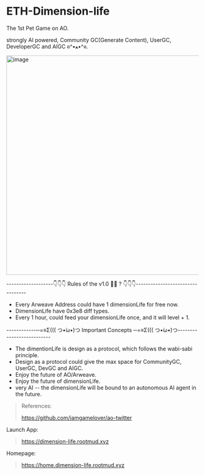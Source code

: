 # ETH-Dimension-life

The 1st Pet Game on AO.

strongly AI powered, Community GC(Generate Content), UserGC, DeveloperGC and AIGC ฅ^•ﻌ•^ฅ.

<img width="575" alt="image" src="https://github.com/rootMUD/ao-dimension-life/assets/12784118/4bf646e2-d87e-4ef9-8454-2ebc7363d1fd">

-------------------👇👇👇 Rules of the v1.0 👀👀 ? 👇👇👇---------------------------------
                        
 * Every Arweave Address could have 1 dimensionLife for free now.
 * DimensionLife have 0x3e8 diff types.
 * Every 1 hour, could feed your dimensionLife once, and it will level + 1.

------------─=≡Σ((( つ•̀ω•́)つ Important Concepts ─=≡Σ((( つ•̀ω•́)つ--------------------------
               
 * The dimentionLife is design as a protocol, which follows the wabi-sabi principle.
 * Design as a protocol could give the max space for CommunityGC, UserGC, DevGC and AIGC.
 * Enjoy the future of AO/Arweave.
 * Enjoy the future of dimensionLife.
 * very AI -- the dimensionLife will be bound to an autonomous AI agent in the future.


> References:
>
> https://github.com/iamgamelover/ao-twitter

Launch App:

> https://dimension-life.rootmud.xyz

Homepage:

> https://home.dimension-life.rootmud.xyz


